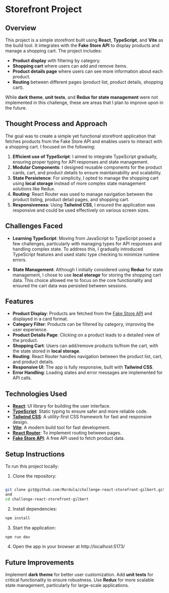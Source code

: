 # Storefront Project

## Overview

This project is a simple storefront built using **React**, **TypeScript**, and **Vite** as the build tool. It integrates with the **Fake Store API** to display products and manage a shopping cart. The project includes:

- **Product display** with filtering by category.
- **Shopping cart** where users can add and remove items.
- **Product details page** where users can see more information about each product.
- **Routing** between different pages (product list, product details, shopping cart).

While **dark theme**, **unit tests**, and **Redux for state management** were not implemented in this challenge, these are areas that I plan to improve upon in the future.

## Thought Process and Approach

The goal was to create a simple yet functional storefront application that fetches products from the Fake Store API and enables users to interact with a shopping cart. I focused on the following:

1. **Efficient use of TypeScript**: I aimed to integrate TypeScript gradually, ensuring proper typing for API responses and state management.
2. **Modular Components**: I designed reusable components for the product cards, cart, and product details to ensure maintainability and scalability.
3. **State Persistence**: For simplicity, I opted to manage the shopping cart using **local storage** instead of more complex state management solutions like Redux.
4. **Routing**: React Router was used to manage navigation between the product listing, product detail pages, and shopping cart.
5. **Responsiveness**: Using **Tailwind CSS**, I ensured the application was responsive and could be used effectively on various screen sizes.

## Challenges Faced

- **Learning TypeScript**: Moving from JavaScript to TypeScript posed a few challenges, particularly with managing types for API responses and handling complex state. To address this, I gradually introduced TypeScript features and used static type checking to minimize runtime errors.
  
- **State Management**: Although I initially considered using **Redux** for state management, I chose to use **local storage** for storing the shopping cart data. This choice allowed me to focus on the core functionality and ensured the cart data was persisted between sessions.

## Features

- **Product Display**: Products are fetched from the [Fake Store API](https://fakestoreapi.com/) and displayed in a card format.
- **Category Filter**: Products can be filtered by category, improving the user experience.
- **Product Details Page**: Clicking on a product leads to a detailed view of the product.
- **Shopping Cart**: Users can add/remove products to/from the cart, with the state stored in **local storage**.
- **Routing**: React Router handles navigation between the product list, cart, and product details.
- **Responsive UI**: The app is fully responsive, built with **Tailwind CSS**.
- **Error Handling**: Loading states and error messages are implemented for API calls.

## Technologies Used

- **[React](https://reactjs.org/)**: UI library for building the user interface.
- **[TypeScript](https://www.typescriptlang.org/)**: Static typing to ensure safer and more reliable code.
- **[Tailwind CSS](https://tailwindcss.com/)**: A utility-first CSS framework for fast and responsive design.
- **[Vite](https://vitejs.dev/)**: A modern build tool for fast development.
- **[React Router](https://reactrouter.com/)**: To implement routing between pages.
- **[Fake Store API](https://fakestoreapi.com/)**: A free API used to fetch product data.

## Setup Instructions

To run this project locally:

1. Clone the repository:

```bash

git clone git@github.com:Mordula/challenge-react-storefront-gilbert.git
and 
cd challenge-react-storefront-gilbert

``` 

2. Install dependencies:

```bash
npm install
```

3. Start the application:
```bash
npm run dev
```

4. Open the app in your browser at http://localhost:5173/

## Future Improvements

Implement **dark theme** for better user customization.
Add **unit tests** for critical functionality to ensure robustness.
Use **Redux** for more scalable state management, particularly for large-scale applications.

